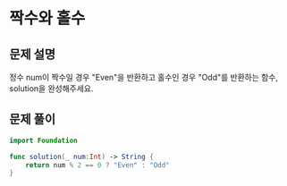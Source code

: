 # 짝수와 홀수
## 문제 설명
정수 num이 짝수일 경우 "Even"을 반환하고 홀수인 경우 "Odd"를 반환하는 함수, solution을 완성해주세요.


## 문제 풀이

```swift
import Foundation

func solution(_ num:Int) -> String {
    return num % 2 == 0 ? "Even" : "Odd"
}
```
